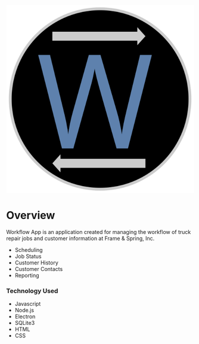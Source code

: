 ![Logo](/images/logo.svg)
# Overview
Workflow App is an application created for managing the workflow of truck repair jobs and customer information at Frame & Spring, Inc.

- Scheduling
- Job Status
- Customer History
- Customer Contacts
- Reporting 
### Technology Used
- Javascript
- Node.js
- Electron
- SQLite3
- HTML
- CSS
